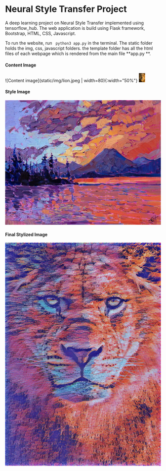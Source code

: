 # Neural Style Transfer Project
A deep learning project on Neural Style Transfer implemented using tensorflow_hub. The web application is build using Flask framework, Bootstrap, HTML, CSS, Javascript.

To run the website, run ``` python3 app.py``` in the terminal.
The static folder holds the img, css, javascript folders.
the template folder has all the html files of each webpage which is rendered from the main file **app.py **.

#### Content Image
![Content image](static/img/lion.jpeg | width=80){:width="50%"}
<img src="static/img/lion.jpeg" style="width:4%">

#### Style Image
![Style image](static/img/style15.jpg)

#### Final Stylized Image
![Stylized output image](static/img/stylized.jpg)
